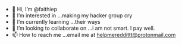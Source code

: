 - 👋 Hi, I’m @faithiep
- 👀 I’m interested in ...making my hacker group cry
- 🌱 I’m currently learning ...their ways
- 💞️ I’m looking to collaborate on ...i am not smart. I pay well.
- 📫 How to reach me ...email me at helpmereddittt@protonmail.com

<!---
faithiep/faithiep is a ✨ special ✨ repository because its `README.md` (this file) appears on your GitHub profile.
You can click the Preview link to take a look at your changes.
--->
